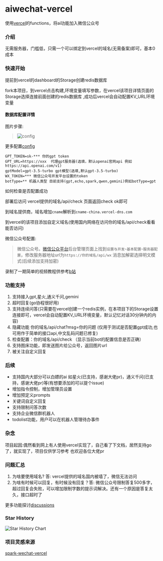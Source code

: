 # aiwechat-vercel
使用[vercel](https://vercel.com/dashboard)的functions，将ai功能加入微信公众号

### 介绍

无需服务器，门槛低，只需一个可以绑定到vercel的域名(无需备案)即可，基本0成本

### 快速开始

提前到vercel的dashboard的Storage创建redis数据库

fork本项目，到vercel点击构建,环境变量填写参数，在vercel该项目详情页面的Storage选择连接前面创建的redis数据库
,成功后vercel会自动配置KV_URL环境变量

#### 数据库配置详情

图片步骤:
> ![config](http://mmbiz.qpic.cn/mmbiz_jpg/6q5SCtonIfFYZpvZdOUbibQBicXkllyO3K6XOp2zUv6PE3e1tqpfYA7wSYRWByZX9Wibibq9PDr6ML4iaiacTWNAaI9Q/0)

更多配置[config](conf/.env.sample)

```dotenv
GPT_TOKEN=sk-*** 你的gpt token
GPT_URL=https://xxx  代理gpt服务器(选填，默认openai官网api 例如https://api.openai.com/v1)
gptModel=gpt-3.5-turbo gpt模型(选填,默认gpt-3.5-turbo)
WX_TOKEN=*** 微信公众号开发平台设置的token
botType=** 机器人类型 目前支持(gpt,echo,spark,qwen,gemini)例如botType=gpt
```
如何检查是否配置成功

部署后访问 vercel提供的域名/api/check 页面返回check ok即可

到域名提供商，域名增加`cname`解析到`cname-china.vercel-dns.com`

到vercel的该项目添加自定义域名(使用国内网络在访问你的域名/api/check看看能否访问)

微信公众号配置:
> 微信公众号。[微信公众平台](https://mp.weixin.qq.com/)后台管理页面上找到`设置与开发`-`基本配置`-`服务器配置`，修改服务器地址url为`https://你的域名/api/wx` 消息加解密选择明文模式(后续添加支持加密)

录制了一期简单的视频教程供参考[b站](https://b23.tv/BNWDKu1)

### 功能支持

1. 支持接入gpt,星火,通义千问,gemini
2. 超时回复(go协程很好用)
3. 支持连续问答(只需要在vercel创建一个redis实例，在本项目下的Storage设置连接即可，vercel会自动配置KV_URL环境变量，默认记忆对话30分钟内的内容)
4. 隐藏功能 你的域名/api/chat?msg=你的问题  (仅用于测试是否配置gpt成功,也可用作于简单的接口api,中文乱码问题已修复)
5. 检查配置：你的域名/api/check （显示当前bot的配置信息是否正确）
6. 支持图床功能，即发送图片给公众号，返回图片url
7. 被关注自定义回复

### 后续

- 支持国内大部分可以白嫖的ai 如星火(已支持，感谢大佬pr)，通义千问(已支持，感谢大佬pr)等(有想要添加的可以提个issue)
- 增加指令控制，增加管理员设置
- 增加预定义prompts
- 关键词自定义回复
- 支持限制问答次数
- 支持企业微信群机器人
- todolist功能，用户可以在机器人管理待办事件

### 杂念
项目起因:偶然看到网上有人使用vercel实现了，自己看了下文档，居然支持go了，就实现了，项目仅供学习参考
也欢迎各位大佬pr

### 问题汇总
1. 为啥要使用域名? 答: vercel提供的域名国内被墙了，微信无法访问
2. 为啥有时候可以回复，有时候没有回复？答: 微信公众号限制答复500多字，超过回复会失败，可以增加限制字数的提示词解决。还有一个原因是答复太久，接口超时了

更多功能探讨[discussions](https://github.com/pwh-pwh/aiwechat-vercel/discussions)

### Star History
![Star History Chart](https://api.star-history.com/svg?repos=pwh-pwh/aiwechat-vercel&type=Date)

### 项目灵感来源
[spark-wechat-vercel](https://github.com/LuhangRui/spark-wechat-vercel)
